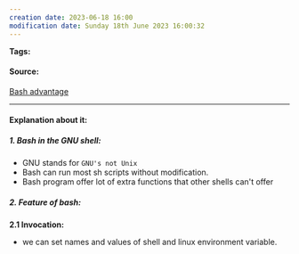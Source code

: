 ```yaml
---
creation date: 2023-06-18 16:00
modification date: Sunday 18th June 2023 16:00:32
---
```


**Tags:** 

#### Source:
[Bash advantage](https://tldp.org/LDP/Bash-Beginners-Guide/html/sect_01_02.html)

--------------------------------------

#### Explanation about it:

##### 1. Bash in the GNU shell:

* GNU stands for `GNU's not Unix` 
* Bash can run most sh scripts without modification.
* Bash program offer lot of extra functions that other shells can't offer

##### 2. Feature of bash:

**2.1 Invocation:**
* we can set names and values of shell and linux environment variable.

